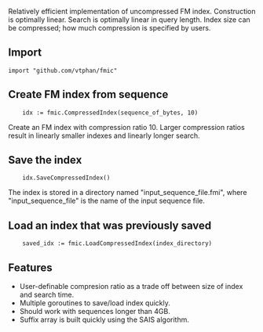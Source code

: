 Relatively efficient implementation of uncompressed FM index.  Construction is optimally linear.  Search is optimally linear in query length.  Index size can be compressed; how much compression is specified by users.

## Import

```
import "github.com/vtphan/fmic"
```

## Create FM index from sequence

```
	idx := fmic.CompressedIndex(sequence_of_bytes, 10)
```

Create an FM index with compression ratio 10.  Larger compression ratios result in linearly smaller indexes and linearly longer search.

## Save the index

```
	idx.SaveCompressedIndex()
```

The index is stored in a directory named "input_sequence_file.fmi", where "input_sequence_file" is the name of the input sequence file.


## Load an index that was previously saved

```
	saved_idx := fmic.LoadCompressedIndex(index_directory)
```

## Features

- User-definable compresion ratio as a trade off between size of index and search time.
- Multiple goroutines to save/load index quickly.
- Should work with sequences longer than 4GB.
- Suffix array is built quickly using the SAIS algorithm.
